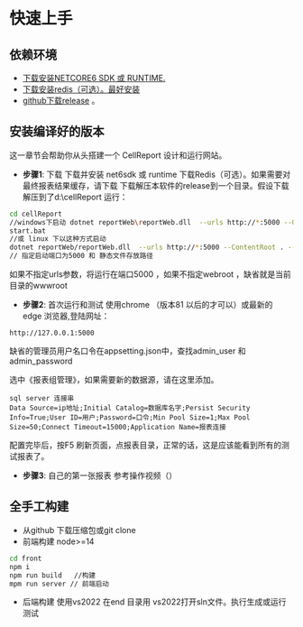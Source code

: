 # 快速上手

## 依赖环境

- [下载安装NETCORE6 SDK 或 RUNTIME.](https://dotnet.microsoft.com/download)
-  [下载安装redis（可选）。最好安装](https://github.com/MicrosoftArchive/redis/releases)
- [github下载release](https://github.com/NoneDay/CellReport/releases/download/1.0.1/cellreport.zip) 。

## 安装编译好的版本

这一章节会帮助你从头搭建一个 CellReport 设计和运行网站。

- **步骤1**: 下载
下载并安装 net6sdk 或 runtime 
下载Redis（可选）。如果需要对最终报表结果缓存，请下载
下载解压本软件的release到一个目录。假设下载解压到了d:\\cellReport
运行：
```bash
cd cellReport
//windows下启动 dotnet reportWeb\reportWeb.dll  --urls http://*:5000 --ContentRoot . --WebRoot ..\wwwroot 
start.bat
//或 linux 下以这种方式启动
dotnet reportWeb/reportWeb.dll  --urls http://*:5000 --ContentRoot . --WebRoot ../wwwroot 
// 指定启动端口为5000 和 静态文件存放路径
```
如果不指定urls参数，将运行在端口5000 ，如果不指定webroot ，缺省就是当前目录的wwwroot

- **步骤2**: 首次运行和测试
使用chrome （版本81 以后的才可以）或最新的 edge 浏览器,登陆网址：
```
http://127.0.0.1:5000
```
缺省的管理员用户名口令在appsetting.json中，查找admin_user 和 admin_password

选中《报表组管理》，如果需要新的数据源，请在这里添加。
```
sql server 连接串
Data Source=ip地址;Initial Catalog=数据库名字;Persist Security Info=True;User ID=用户;Password=口令;Min Pool Size=1;Max Pool Size=50;Connect Timeout=15000;Application Name=报表连接
```
配置完毕后，按F5 刷新页面，点报表目录，正常的话，这是应该能看到所有的测试报表了。

- **步骤3**: 自己的第一张报表
参考操作视频（）

## 全手工构建

- 从github 下载压缩包或git clone
- 前端构建 node>=14
~~~bash
cd front
npm i
npm run build   //构建
mpm run server // 前端启动
~~~

- 后端构建 使用vs2022
在end 目录用 vs2022打开sln文件。执行生成或运行测试
 